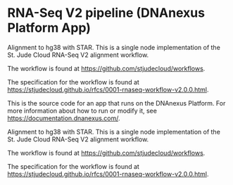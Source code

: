 <!-- dx-header -->
# RNA-Seq V2 pipeline (DNAnexus Platform App)

Alignment to hg38 with STAR. This is a single node implementation of the St. Jude Cloud RNA-Seq V2 alignment workflow. 

The workflow is found at https://github.com/stjudecloud/workflows. 

The specification for the workflow is found at https://stjudecloud.github.io/rfcs/0001-rnaseq-workflow-v2.0.0.html. 

This is the source code for an app that runs on the DNAnexus Platform.
For more information about how to run or modify it, see
https://documentation.dnanexus.com/.
<!-- /dx-header -->

<!-- Insert a description of your app here -->
Alignment to hg38 with STAR. This is a single node implementation of the St. Jude Cloud RNA-Seq V2 alignment workflow. 

The workflow is found at https://github.com/stjudecloud/workflows. 

The specification for the workflow is found at https://stjudecloud.github.io/rfcs/0001-rnaseq-workflow-v2.0.0.html. 

<!--
TODO: This app directory was automatically generated by dx-app-wizard;
please edit this Readme.md file to include essential documentation about
your app that would be helpful to users. (Also see the
Readme.developer.md.) Once you're done, you can remove these TODO
comments.

For more info, see https://documentation.dnanexus.com/developer.
-->
